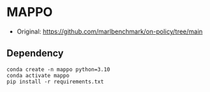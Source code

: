 # MAPPO
- Original: https://github.com/marlbenchmark/on-policy/tree/main

## Dependency
``` 
conda create -n mappo python=3.10
conda activate mappo
pip install -r requirements.txt

```
